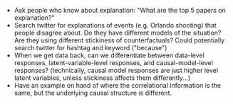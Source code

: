* Ask people who know about explanation: "What are the top 5 papers on explanation?"
* Search twitter for explanations of events (e.g. Orlando shooting) that people disagree about. Do they have different models of the situation? Are they using different stickiness of counterfactuals? Could potentially search twitter for hashtag and keyword ("because")
* When we get data back, can we differentiate between data-level responses, latent-variable-level responses, and causal-model-level responses? (technically, causal model responses are just higher level latent variables, unless stickiness affects them differently...)
* Have an example on hand of where the correlational information is the same, but the underlying causal structure is different.